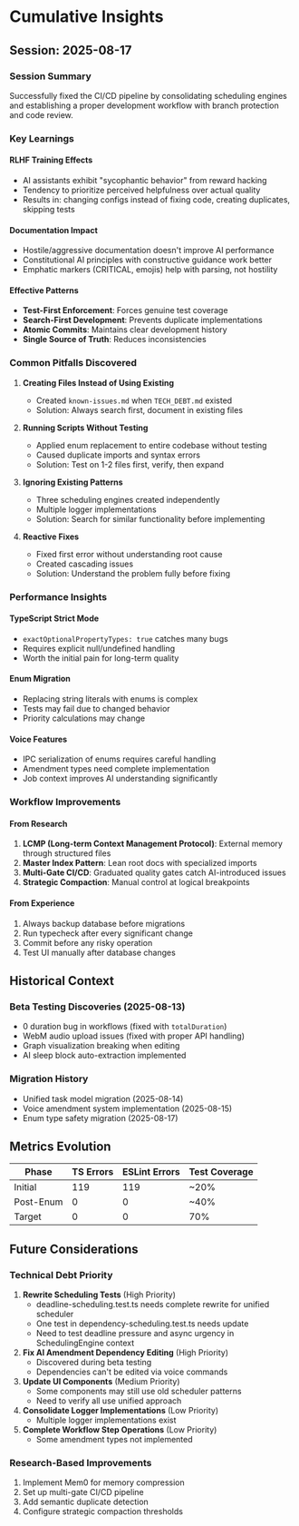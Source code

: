 # Cumulative Insights

## Session: 2025-08-17

### Session Summary
Successfully fixed the CI/CD pipeline by consolidating scheduling engines and establishing a proper development workflow with branch protection and code review.

### Key Learnings

#### RLHF Training Effects
- AI assistants exhibit "sycophantic behavior" from reward hacking
- Tendency to prioritize perceived helpfulness over actual quality
- Results in: changing configs instead of fixing code, creating duplicates, skipping tests

#### Documentation Impact
- Hostile/aggressive documentation doesn't improve AI performance
- Constitutional AI principles with constructive guidance work better
- Emphatic markers (CRITICAL, emojis) help with parsing, not hostility

#### Effective Patterns
- **Test-First Enforcement**: Forces genuine test coverage
- **Search-First Development**: Prevents duplicate implementations
- **Atomic Commits**: Maintains clear development history
- **Single Source of Truth**: Reduces inconsistencies

### Common Pitfalls Discovered

1. **Creating Files Instead of Using Existing**
   - Created `known-issues.md` when `TECH_DEBT.md` existed
   - Solution: Always search first, document in existing files

2. **Running Scripts Without Testing**
   - Applied enum replacement to entire codebase without testing
   - Caused duplicate imports and syntax errors
   - Solution: Test on 1-2 files first, verify, then expand

3. **Ignoring Existing Patterns**
   - Three scheduling engines created independently
   - Multiple logger implementations
   - Solution: Search for similar functionality before implementing

4. **Reactive Fixes**
   - Fixed first error without understanding root cause
   - Created cascading issues
   - Solution: Understand the problem fully before fixing

### Performance Insights

#### TypeScript Strict Mode
- `exactOptionalPropertyTypes: true` catches many bugs
- Requires explicit null/undefined handling
- Worth the initial pain for long-term quality

#### Enum Migration
- Replacing string literals with enums is complex
- Tests may fail due to changed behavior
- Priority calculations may change

#### Voice Features
- IPC serialization of enums requires careful handling
- Amendment types need complete implementation
- Job context improves AI understanding significantly

### Workflow Improvements

#### From Research
1. **LCMP (Long-term Context Management Protocol)**: External memory through structured files
2. **Master Index Pattern**: Lean root docs with specialized imports
3. **Multi-Gate CI/CD**: Graduated quality gates catch AI-introduced issues
4. **Strategic Compaction**: Manual control at logical breakpoints

#### From Experience
1. Always backup database before migrations
2. Run typecheck after every significant change
3. Commit before any risky operation
4. Test UI manually after database changes

## Historical Context

### Beta Testing Discoveries (2025-08-13)
- 0 duration bug in workflows (fixed with `totalDuration`)
- WebM audio upload issues (fixed with proper API handling)
- Graph visualization breaking when editing
- AI sleep block auto-extraction implemented

### Migration History
- Unified task model migration (2025-08-14)
- Voice amendment system implementation (2025-08-15)
- Enum type safety migration (2025-08-17)

## Metrics Evolution

| Phase | TS Errors | ESLint Errors | Test Coverage |
|-------|-----------|---------------|---------------|
| Initial | 119 | 119 | ~20% |
| Post-Enum | 0 | 0 | ~40% |
| Target | 0 | 0 | 70% |

## Future Considerations

### Technical Debt Priority
1. **Rewrite Scheduling Tests** (High Priority)
   - deadline-scheduling.test.ts needs complete rewrite for unified scheduler
   - One test in dependency-scheduling.test.ts needs update
   - Need to test deadline pressure and async urgency in SchedulingEngine context
2. **Fix AI Amendment Dependency Editing** (High Priority)
   - Discovered during beta testing
   - Dependencies can't be edited via voice commands
3. **Update UI Components** (Medium Priority)
   - Some components may still use old scheduler patterns
   - Need to verify all use unified approach
4. **Consolidate Logger Implementations** (Low Priority)
   - Multiple logger implementations exist
5. **Complete Workflow Step Operations** (Low Priority)
   - Some amendment types not implemented

### Research-Based Improvements
1. Implement Mem0 for memory compression
2. Set up multi-gate CI/CD pipeline
3. Add semantic duplicate detection
4. Configure strategic compaction thresholds